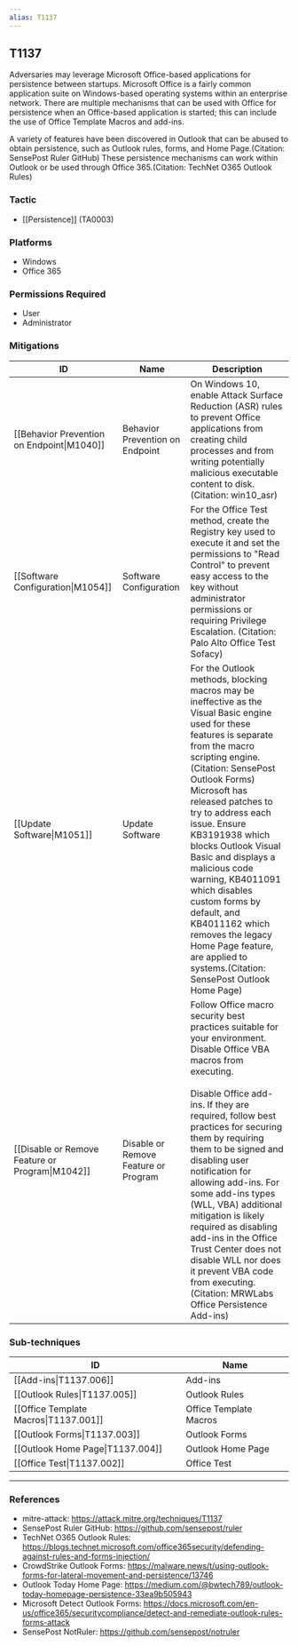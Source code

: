 ```yaml
---
alias: T1137
---
```


## T1137

Adversaries may leverage Microsoft Office-based applications for persistence between startups. Microsoft Office is a fairly common application suite on Windows-based operating systems within an enterprise network. There are multiple mechanisms that can be used with Office for persistence when an Office-based application is started; this can include the use of Office Template Macros and add-ins.

A variety of features have been discovered in Outlook that can be abused to obtain persistence, such as Outlook rules, forms, and Home Page.(Citation: SensePost Ruler GitHub) These persistence mechanisms can work within Outlook or be used through Office 365.(Citation: TechNet O365 Outlook Rules)


### Tactic
- [[Persistence]] (TA0003)

### Platforms
- Windows
- Office 365

### Permissions Required
- User
- Administrator

### Mitigations

| ID | Name | Description |
| --- | --- | --- |
| [[Behavior Prevention on Endpoint\|M1040]] | Behavior Prevention on Endpoint | On Windows 10, enable Attack Surface Reduction (ASR) rules to prevent Office applications from creating child processes and from writing potentially malicious executable content to disk. (Citation: win10_asr) |
| [[Software Configuration\|M1054]] | Software Configuration | For the Office Test method, create the Registry key used to execute it and set the permissions to "Read Control" to prevent easy access to the key without administrator permissions or requiring Privilege Escalation. (Citation: Palo Alto Office Test Sofacy) |
| [[Update Software\|M1051]] | Update Software | For the Outlook methods, blocking macros may be ineffective as the Visual Basic engine used for these features is separate from the macro scripting engine.(Citation: SensePost Outlook Forms) Microsoft has released patches to try to address each issue. Ensure KB3191938 which blocks Outlook Visual Basic and displays a malicious code warning, KB4011091 which disables custom forms by default, and KB4011162 which removes the legacy Home Page feature, are applied to systems.(Citation: SensePost Outlook Home Page) |
| [[Disable or Remove Feature or Program\|M1042]] | Disable or Remove Feature or Program | Follow Office macro security best practices suitable for your environment. Disable Office VBA macros from executing.<br /><br />Disable Office add-ins. If they are required, follow best practices for securing them by requiring them to be signed and disabling user notification for allowing add-ins. For some add-ins types (WLL, VBA) additional mitigation is likely required as disabling add-ins in the Office Trust Center does not disable WLL nor does it prevent VBA code from executing. (Citation: MRWLabs Office Persistence Add-ins) |

### Sub-techniques

| ID | Name |
| --- | --- |
| [[Add-ins\|T1137.006]] | Add-ins |
| [[Outlook Rules\|T1137.005]] | Outlook Rules |
| [[Office Template Macros\|T1137.001]] | Office Template Macros |
| [[Outlook Forms\|T1137.003]] | Outlook Forms |
| [[Outlook Home Page\|T1137.004]] | Outlook Home Page |
| [[Office Test\|T1137.002]] | Office Test |


---
### References

- mitre-attack: https://attack.mitre.org/techniques/T1137
- SensePost Ruler GitHub: https://github.com/sensepost/ruler
- TechNet O365 Outlook Rules: https://blogs.technet.microsoft.com/office365security/defending-against-rules-and-forms-injection/
- CrowdStrike Outlook Forms: https://malware.news/t/using-outlook-forms-for-lateral-movement-and-persistence/13746
- Outlook Today Home Page: https://medium.com/@bwtech789/outlook-today-homepage-persistence-33ea9b505943
- Microsoft Detect Outlook Forms: https://docs.microsoft.com/en-us/office365/securitycompliance/detect-and-remediate-outlook-rules-forms-attack
- SensePost NotRuler: https://github.com/sensepost/notruler
